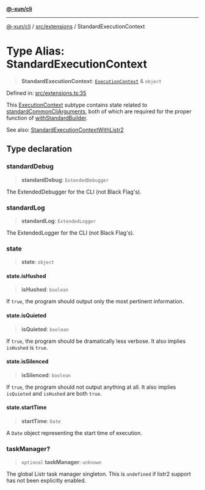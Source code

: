 [**@-xun/cli**](../../../README.md)

***

[@-xun/cli](../../../README.md) / [src/extensions](../README.md) / StandardExecutionContext

# Type Alias: StandardExecutionContext

> **StandardExecutionContext**: [`ExecutionContext`](../../type-aliases/ExecutionContext.md) & `object`

Defined in: [src/extensions.ts:35](https://github.com/Xunnamius/cli-utils/blob/7f8ef5efdc5cf88e30e7ff639a19dc6088662732/src/extensions.ts#L35)

This [ExecutionContext](../../type-aliases/ExecutionContext.md) subtype contains state related to
[standardCommonCliArguments](../variables/standardCommonCliArguments.md), both of which are required for the proper
function of [withStandardBuilder](../functions/withStandardBuilder.md).

See also: [StandardExecutionContextWithListr2](StandardExecutionContextWithListr2.md)

## Type declaration

### standardDebug

> **standardDebug**: `ExtendedDebugger`

The ExtendedDebugger for the CLI (not Black Flag's).

### standardLog

> **standardLog**: `ExtendedLogger`

The ExtendedLogger for the CLI (not Black Flag's).

### state

> **state**: `object`

#### state.isHushed

> **isHushed**: `boolean`

If `true`, the program should output only the most pertinent information.

#### state.isQuieted

> **isQuieted**: `boolean`

If `true`, the program should be dramatically less verbose. It also
implies `isHushed` is `true`.

#### state.isSilenced

> **isSilenced**: `boolean`

If `true`, the program should not output anything at all. It also implies
`isQuieted` and `isHushed` are both `true`.

#### state.startTime

> **startTime**: `Date`

A `Date` object representing the start time of execution.

### taskManager?

> `optional` **taskManager**: `unknown`

The global Listr task manager singleton. This is `undefined` if listr2
support has not been explicitly enabled.
